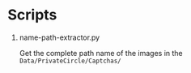 # Scripts 

1. name-path-extractor.py

	Get the complete path name of the images in the `Data/PrivateCircle/Captchas/`
	 